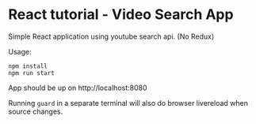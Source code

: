 # React tutorial - Video Search App

Simple React application using youtube search api. (No Redux)

Usage:

```
npm install
npm run start
```
App should be up on http://localhost:8080

Running `guard` in a separate terminal will also do browser livereload when source changes.
